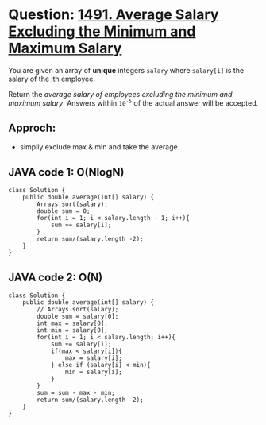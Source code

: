 # Question: [1491. Average Salary Excluding the Minimum and Maximum Salary](https://leetcode.com/problems/average-salary-excluding-the-minimum-and-maximum-salary/)

You are given an array of **unique** integers `salary` where `salary[i]` is the salary of the ith employee.

Return the _average salary of employees excluding the minimum and maximum salary_. Answers within `10`<sup>`-5`</sup> of the actual answer will be accepted.

## Approch:

- simplly exclude max & min and take the average.

## JAVA code 1: O(NlogN)

```
class Solution {
    public double average(int[] salary) {
        Arrays.sort(salary);
        double sum = 0;
        for(int i = 1; i < salary.length - 1; i++){
            sum += salary[i];
        }
        return sum/(salary.length -2);
    }
}
```

## JAVA code 2: O(N)

```
class Solution {
    public double average(int[] salary) {
        // Arrays.sort(salary);
        double sum = salary[0];
        int max = salary[0];
        int min = salary[0];
        for(int i = 1; i < salary.length; i++){
            sum += salary[i];
            if(max < salary[i]){
                max = salary[i];
            } else if (salary[i] < min){
                min = salary[i];
            }
        }
        sum = sum - max - min;
        return sum/(salary.length -2);
    }
}
```
